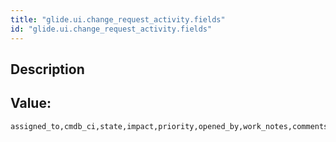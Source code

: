 ```yaml
---
title: "glide.ui.change_request_activity.fields"
id: "glide.ui.change_request_activity.fields"
---
```

## Description



## Value: 
```
assigned_to,cmdb_ci,state,impact,priority,opened_by,work_notes,comments,on_hold_reason,*Attachments*,approval_history,*Email*
```